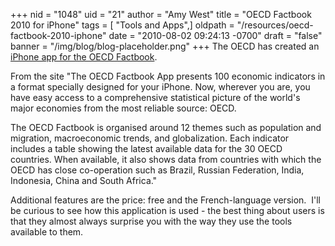 +++
nid = "1048"
uid = "21"
author = "Amy West"
title = "OECD Factbook 2010 for iPhone"
tags = [ "Tools and Apps",]
oldpath = "/resources/oecd-factbook-2010-iphone"
date = "2010-08-02 09:24:13 -0700"
draft = "false"
banner = "/img/blog/blog-placeholder.png"
+++
The OECD has created an [iPhone app for the OECD
Factbook](http://appshopper.com/books/oecd-factbook-2009). 

From the site "The OECD Factbook App presents 100 economic indicators
in a format specially designed for your iPhone. Now, wherever you are,
you have easy access to a comprehensive statistical picture of the
world's major economies from the most reliable source: OECD.

The OECD Factbook is organised around 12 themes such as population and
migration, macroeconomic trends, and globalization. Each indicator
includes a table showing the latest available data for the 30 OECD
countries. When available, it also shows data from countries with which
the OECD has close co-operation such as Brazil, Russian Federation,
India, Indonesia, China and South Africa."

Additional features are the price: free and the French-language version.
 I'll be curious to see how this application is used - the best thing
about users is that they almost always surprise you with the way they
use the tools available to them.
